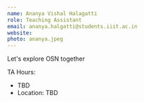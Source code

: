 ```yaml
---
name: Ananya Vishal Halagatti
role: Teaching Assistant
email: ananya.halgatti@students.iiit.ac.in
website:
photo: ananya.jpeg
---
```


Let's explore OSN together

TA Hours: 
- TBD
- Location: TBD 